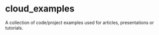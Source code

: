 # cloud_examples
A collection of code/project examples used for articles, presentations or tutorials.
